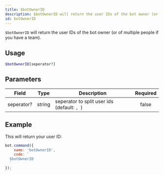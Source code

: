 ```yaml
---
title: $botOwnerID
description: $botOwnerID will return the user IDs of the bot owner (or of multiple people if you have a team).
id: botOwnerID
---
```


`$botOwnerID` will return the user IDs of the bot owner (or of multiple people if you have a team).

## Usage

```php
$botOwnerID[seperator?]
```

## Parameters

| Field      | Type   | Description                                 | Required |
|------------|--------|---------------------------------------------|:--------:|
| seperator? | string | seperator to split user ids (default: `, `) |  false   |

## Example

This will return your user ID:

```javascript
bot.command({
    name: 'botOwnerID',
    code: `
  $botOwnerID
  `
});
```